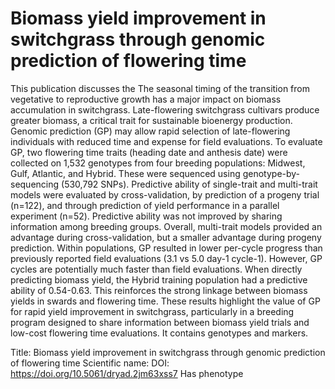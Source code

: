 # Biomass yield improvement in switchgrass through genomic prediction of flowering time

This publication discusses the The seasonal timing of the transition from vegetative to reproductive growth has a major impact on biomass accumulation in switchgrass. Late-flowering switchgrass cultivars produce greater biomass, a critical trait for sustainable bioenergy production. Genomic prediction (GP) may allow rapid selection of late-flowering individuals with reduced time and expense for field evaluations. To evaluate GP, two flowering time traits (heading date and anthesis date) were collected on 1,532 genotypes from four breeding populations: Midwest, Gulf, Atlantic, and Hybrid. These were sequenced using genotype-by-sequencing (530,792 SNPs). Predictive ability of single-trait and multi-trait models were evaluated by cross-validation, by prediction of a progeny trial (n=122), and through prediction of yield performance in a parallel experiment (n=52). Predictive ability was not improved by sharing information among breeding groups. Overall, multi-trait models provided an advantage during cross-validation, but a smaller advantage during progeny prediction. Within populations, GP resulted in lower per-cycle progress than previously reported field evaluations (3.1 vs 5.0 day-1 cycle-1). However, GP cycles are potentially much faster than field evaluations. When directly predicting biomass yield, the Hybrid training population had a predictive ability of 0.54-0.63. This reinforces the strong linkage between biomass yields in swards and flowering time. These results highlight the value of GP for rapid yield improvement in switchgrass, particularly in a breeding program designed to share information between biomass yield trials and low-cost flowering time evaluations.
It contains  genotypes and  markers.

Title: Biomass yield improvement in switchgrass through genomic prediction of flowering time
Scientific name: 
DOI: https://doi.org/10.5061/dryad.2jm63xss7
Has phenotype 


